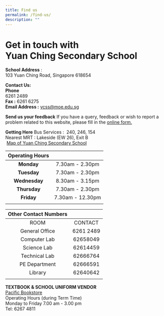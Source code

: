 ```yaml
---
title: Find us
permalink: /find-us/
description: ""
---
```



# Get in touch with  <br> **Yuan Ching Secondary School**


**School Address** : <br> 103 Yuan Ching Road, Singapore 618654  

**Contact Us:**  <br> **Phone** <br>  6261 2489  
**Fax :** 6261 6275  
**Email Address :** ycss@moe.edu.sg  

**Send us your feedback**
If you have a query, feedback or wish to report a problem related to this website, please fill in the [online form.](https://for.edu.sg/ycss-feedbackform)

**Getting Here**
Bus Services :  240, 246, 154  
Nearest MRT : Lakeside (EW 26), Exit B  
 [Map of Yuan Ching Secondary School](https://goo.gl/maps/1CnX258wkJoFBVaS9)


| Operating Hours  |  |
|:---:|:---:|
|  **Monday** |  7.30am - 2.30pm |
|  **Tuesday** |  7.30am - 2.30pm |
|  **Wednesday**|  8.30am - 3.15pm |
|  **Thursday** |  7.30am - 2.30pm |
|  **Friday**  | 7.30am - 12.30pm |
| | |
 
| Other Contact Numbers  |  |
|:---:|:---:|
| ROOM | CONTACT |
|  General Office |  6261 2489 |
|  Computer Lab |  62658049 |
|  Science Lab |  62614459 |
|  Technical Lab |  62666764 |
|  PE Department     |  62666591 |
|  Library |  62640642 |
| | |

**TEXTBOOK & SCHOOL UNIFORM VENDOR** <br>
<u>Pacific Bookstore</u><br>
Operating Hours (during Term Time) <br>
Monday to Friday 7.00 am - 3.00 pm
<br> Tel: 6267 4811